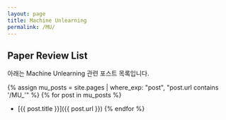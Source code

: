 ```yaml
---
layout: page
title: Machine Unlearning 
permalink: /MU/
---
```


## Paper Review List
아래는 Machine Unlearning 관련 포스트 목록입니다.

{% assign mu_posts = site.pages | where_exp: "post", "post.url contains '/MU_'" %}
{% for post in mu_posts %}
- [{{ post.title }}]({{ post.url }})
{% endfor %}